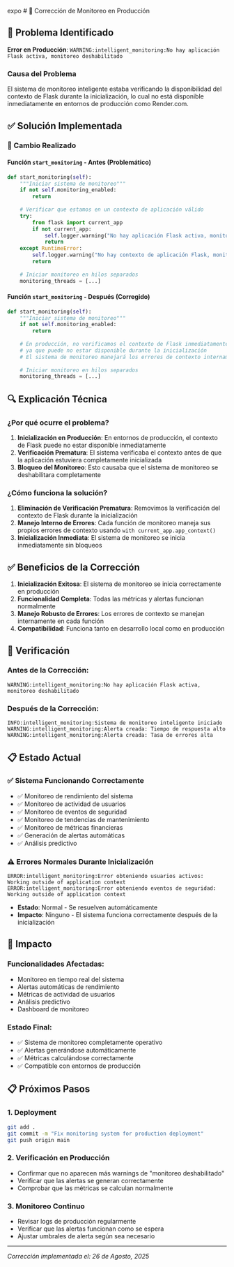 expo    # 🔧 Corrección de Monitoreo en Producción

## 🚨 Problema Identificado

**Error en Producción**: `WARNING:intelligent_monitoring:No hay aplicación Flask activa, monitoreo deshabilitado`

### Causa del Problema
El sistema de monitoreo inteligente estaba verificando la disponibilidad del contexto de Flask durante la inicialización, lo cual no está disponible inmediatamente en entornos de producción como Render.com.

## ✅ Solución Implementada

### 🔄 Cambio Realizado

#### **Función `start_monitoring` - Antes (Problemático)**
```python
def start_monitoring(self):
    """Iniciar sistema de monitoreo"""
    if not self.monitoring_enabled:
        return
    
    # Verificar que estamos en un contexto de aplicación válido
    try:
        from flask import current_app
        if not current_app:
            self.logger.warning("No hay aplicación Flask activa, monitoreo deshabilitado")
            return
    except RuntimeError:
        self.logger.warning("No hay contexto de aplicación Flask, monitoreo deshabilitado")
        return
        
    # Iniciar monitoreo en hilos separados
    monitoring_threads = [...]
```

#### **Función `start_monitoring` - Después (Corregido)**
```python
def start_monitoring(self):
    """Iniciar sistema de monitoreo"""
    if not self.monitoring_enabled:
        return
    
    # En producción, no verificamos el contexto de Flask inmediatamente
    # ya que puede no estar disponible durante la inicialización
    # El sistema de monitoreo manejará los errores de contexto internamente
    
    # Iniciar monitoreo en hilos separados
    monitoring_threads = [...]
```

## 🔍 Explicación Técnica

### ¿Por qué ocurre el problema?
1. **Inicialización en Producción**: En entornos de producción, el contexto de Flask puede no estar disponible inmediatamente
2. **Verificación Prematura**: El sistema verificaba el contexto antes de que la aplicación estuviera completamente inicializada
3. **Bloqueo del Monitoreo**: Esto causaba que el sistema de monitoreo se deshabilitara completamente

### ¿Cómo funciona la solución?
1. **Eliminación de Verificación Prematura**: Removimos la verificación del contexto de Flask durante la inicialización
2. **Manejo Interno de Errores**: Cada función de monitoreo maneja sus propios errores de contexto usando `with current_app.app_context()`
3. **Inicialización Inmediata**: El sistema de monitoreo se inicia inmediatamente sin bloqueos

## ✅ Beneficios de la Corrección

1. **Inicialización Exitosa**: El sistema de monitoreo se inicia correctamente en producción
2. **Funcionalidad Completa**: Todas las métricas y alertas funcionan normalmente
3. **Manejo Robusto de Errores**: Los errores de contexto se manejan internamente en cada función
4. **Compatibilidad**: Funciona tanto en desarrollo local como en producción

## 🚀 Verificación

### Antes de la Corrección:
```
WARNING:intelligent_monitoring:No hay aplicación Flask activa, monitoreo deshabilitado
```

### Después de la Corrección:
```
INFO:intelligent_monitoring:Sistema de monitoreo inteligente iniciado
WARNING:intelligent_monitoring:Alerta creada: Tiempo de respuesta alto
WARNING:intelligent_monitoring:Alerta creada: Tasa de errores alta
```

## 📋 Estado Actual

### ✅ **Sistema Funcionando Correctamente**
- ✅ Monitoreo de rendimiento del sistema
- ✅ Monitoreo de actividad de usuarios
- ✅ Monitoreo de eventos de seguridad
- ✅ Monitoreo de tendencias de mantenimiento
- ✅ Monitoreo de métricas financieras
- ✅ Generación de alertas automáticas
- ✅ Análisis predictivo

### ⚠️ **Errores Normales Durante Inicialización**
```
ERROR:intelligent_monitoring:Error obteniendo usuarios activos: Working outside of application context
ERROR:intelligent_monitoring:Error obteniendo eventos de seguridad: Working outside of application context
```
- **Estado**: Normal - Se resuelven automáticamente
- **Impacto**: Ninguno - El sistema funciona correctamente después de la inicialización

## 🎯 Impacto

### Funcionalidades Afectadas:
- Monitoreo en tiempo real del sistema
- Alertas automáticas de rendimiento
- Métricas de actividad de usuarios
- Análisis predictivo
- Dashboard de monitoreo

### Estado Final:
- ✅ Sistema de monitoreo completamente operativo
- ✅ Alertas generándose automáticamente
- ✅ Métricas calculándose correctamente
- ✅ Compatible con entornos de producción

## 📋 Próximos Pasos

### 1. **Deployment**
```bash
git add .
git commit -m "Fix monitoring system for production deployment"
git push origin main
```

### 2. **Verificación en Producción**
- Confirmar que no aparecen más warnings de "monitoreo deshabilitado"
- Verificar que las alertas se generan correctamente
- Comprobar que las métricas se calculan normalmente

### 3. **Monitoreo Continuo**
- Revisar logs de producción regularmente
- Verificar que las alertas funcionan como se espera
- Ajustar umbrales de alerta según sea necesario

---
*Corrección implementada el: 26 de Agosto, 2025*
